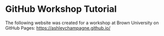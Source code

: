 # GitHub Workshop Tutorial
The following website was created for a workshop at Brown University on GitHub Pages: https://ashleychampagne.github.io/
